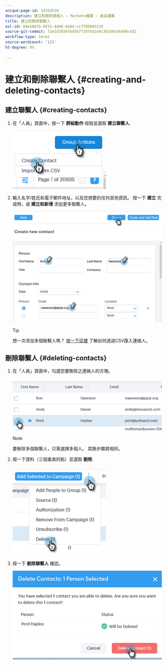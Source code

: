 ```yaml
---
unique-page-id: 14352516
description: 建立和刪除連絡人 — Marketo檔案 — 產品檔案
title: 建立和刪除聯繫人
exl-id: 04e2887b-8515-4d48-8a94-ccff00805210
source-git-commit: 72e1d29347bd5b77107da1e9c30169cb6490c432
workflow-type: tm+mt
source-wordcount: '121'
ht-degree: 0%

---
```


# 建立和刪除聯繫人 {#creating-and-deleting-contacts}

## 建立聯繫人 {#creating-contacts}

1. 在「人員」頁面中，按一下 **群組動作** 按鈕並選取 **建立聯繫人**.

   ![](assets/one-2.png)

1. 輸入名字/姓氏和電子郵件地址，以及您想要的任何其他資訊。 按一下 **建立** 完成時，或 **建立和新增** 添加更多聯繫人。

   ![](assets/two-2.png)

   >[!TIP]
   >
   >想一次添加多個聯繫人嗎？ [按一下這裡](/help/marketo/product-docs/marketo-sales-connect/people/managing-contacts/import-contacts-via-csv.md) 了解如何透過CSV匯入連絡人。

## 刪除聯繫人 {#deleting-contacts}

1. 在「人員」頁面中，勾選您要刪除之連絡人的方塊。

   ![](assets/three-2.png)

   >[!NOTE]
   >
   >要刪除多個聯繫人，只需選擇多個人。 其餘步驟將相同。

1. 按一下資料（三個垂直的點）並選取 **刪除**.

   ![](assets/four-2.png)

1. 按一下 **刪除聯繫人** 確認。

   ![](assets/five-2.png)
